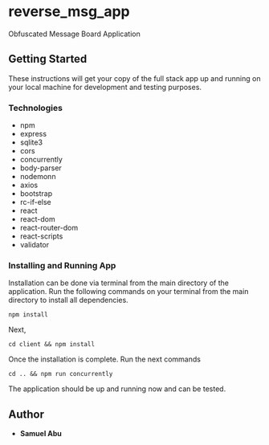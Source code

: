 # reverse_msg_app

Obfuscated Message Board Application

## Getting Started

These instructions will get your copy of the full stack app up and running on your local machine for development and testing purposes.

### Technologies

* npm
* express
* sqlite3
* cors
* concurrently
* body-parser 
* nodemonn
* axios
* bootstrap
* rc-if-else
* react
* react-dom
* react-router-dom
* react-scripts
* validator


### Installing and Running App

Installation can be done via terminal from the main directory of the application.
Run the following commands on your terminal from the main directory to install all dependencies.

```
npm install
```

Next,

```
cd client && npm install
```

Once the installation is complete. Run the next commands

```
cd .. && npm run concurrently
``` 

The application should be up and running now and can be tested.


## Author

* **Samuel Abu** 



